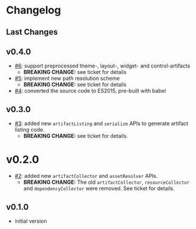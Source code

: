 # Changelog

## Last Changes


## v0.4.0

- [#6](https://github.com/LaxarJS/laxar-tooling/issues/6): support preprocessed theme-, layout-, widget- and control-artifacts
  + **BREAKING CHANGE:** see ticket for details
- [#5](https://github.com/LaxarJS/laxar-tooling/issues/5): implement new path resolution scheme
  + **BREAKING CHANGE:** see ticket for details
- [#4](https://github.com/LaxarJS/laxar-tooling/issues/4): converted the source code to ES2015, pre-built with babel


## v0.3.0

- [#3](https://github.com/LaxarJS/laxar-tooling/issues/3): added new `artifactListing` and `serialize` APIs to generate artifact listing code.
  + **BREAKING CHANGE:** see ticket for details.


# v0.2.0

- [#2](https://github.com/LaxarJS/laxar-tooling/issues/2): added new `artifactCollector` and `assetResolver` APIs.
    + **BREAKING CHANGE:** The old `artifactCollector`, `resourceCollector` and `dependencyCollector` were removed.
      See ticket for details.


## v0.1.0

- initial version
